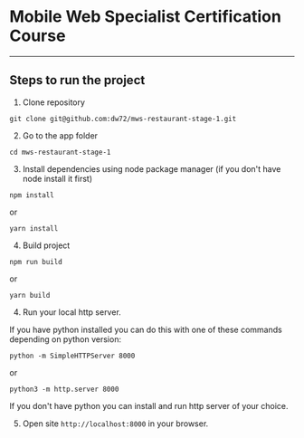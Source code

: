 # Mobile Web Specialist Certification Course

---

## Steps to run the project

1.  Clone repository

```
git clone git@github.com:dw72/mws-restaurant-stage-1.git
```

2.  Go to the app folder

```
cd mws-restaurant-stage-1
```

3.  Install dependencies using node package manager (if you don't have node install it first)

```
npm install
```

or

```
yarn install
```

4.  Build project

```
npm run build
```

or

```
yarn build
```

4.  Run your local http server.

If you have python installed you can do this with one of these commands depending on python version:

```
python -m SimpleHTTPServer 8000
```

or

```
python3 -m http.server 8000
```

If you don't have python you can install and run http server of your choice.

5.  Open site `http://localhost:8000` in your browser.
